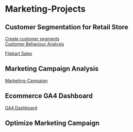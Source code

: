 # Marketing-Projects

## Customer Segmentation for Retail Store 
[Create customer segments](https://github.com/Baishaki-sfdc/Customer-Segmentation)<br/>
[Customer Behaviour Analysis](https://github.com/Baishaki-sfdc/Ecommerce-Customer-Behaviour-Analysis)


[Flipkart Sales](https://github.com/Baishaki-sfdc/Flipkart-Sales-EDA-Python)

## Marketing Campaign Analysis
[Marketing-Campaign](https://github.com/Baishaki-sfdc/Marketing-Campaign-Data)

## Ecommerce GA4 Dashboard
[GA4 Dashboard](https://github.com/Baishaki-sfdc/Ecommerce-GA-4-Dashboard/blob/main/README.md)

## Optimize Marketing Campaign 


